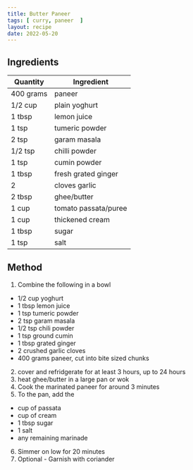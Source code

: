 ```yaml
---
title: Butter Paneer
tags: [ curry, paneer  ]
layout: recipe
date: 2022-05-20
---
```

## Ingredients

|Quantity|Ingredient
|-|-
|400 grams|paneer
|1/2 cup|plain yoghurt
|1 tbsp|lemon juice
|1 tsp|tumeric powder
|2 tsp|garam masala
|1/2 tsp|chilli powder
|1 tsp|cumin powder
|1 tbsp|fresh grated ginger
|2|cloves garlic
|2 tbsp|ghee/butter
|1 cup|tomato passata/puree
|1 cup|thickened cream
|1 tbsp|sugar
|1 tsp|salt

## Method

1. Combine the following in a bowl
  - 1/2 cup yoghurt
  - 1 tbsp lemon juice
  - 1 tsp tumeric powder
  - 2 tsp garam masala
  - 1/2 tsp chili powder
  - 1 tsp ground cumin
  - 1 tbsp grated ginger
  - 2 crushed garlic cloves
  - 400 grams paneer, cut into bite sized chunks
2. cover and refridgerate for at least 3 hours, up to 24 hours
3. heat ghee/butter in a large pan or wok
4. Cook the marinated paneer for around 3 minutes
5. To the pan, add the 
  - cup of passata
  - cup of cream
  - 1 tbsp sugar
  - 1 salt
  - any remaining marinade
6. Simmer on low for 20 minutes
7. Optional - Garnish with coriander  

